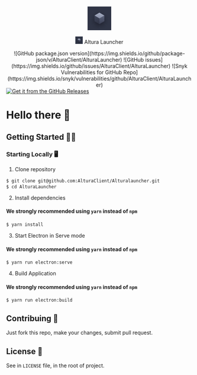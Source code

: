 <p align="center"><img src="https://raw.githubusercontent.com/AlturaClient/AlturaLauncher/master/src/assets/logo.png" alt="Kubecraft Logo" width="64px" height="64px" /></p>

<p align="center"> <img src="https://raw.githubusercontent.com/AlturaClient/AlturaLauncher/master/src/assets/logo.png" alt="Kubecraft Logo" width="20px" height="20px" /> Altura Launcher</p>

<center>
![GitHub package.json version](https://img.shields.io/github/package-json/v/AlturaClient/AlturaLauncher) ![GitHub issues](https://img.shields.io/github/issues/AlturaClient/AlturaLauncher) ![Snyk Vulnerabilities for GitHub Repo](https://img.shields.io/snyk/vulnerabilities/github/AlturaClient/AlturaLauncher)
</center>


<a href="https://github.com/AlturaClient/AlturaLauncher/releases">
  <img alt="Get it from the GitHub Releases" src="https://img.shields.io/badge/Get%20it%20from%20the-GitHub%20Releases-black?style=for-the-badge&logo=github" />
</a>

# Hello there 👋

## Getting Started 👨‍💻



### Starting Locally 🖥
1. Clone repository
```shell
$ git clone git@github.com:AlturaClient/Alturalauncher.git
$ cd AlturaLauncher
```
2. Install dependencies
#### We strongly recommended using `yarn` instead of `npm`
```shell
$ yarn install
```
3. Start Electron in Serve mode
#### We strongly recommended using `yarn` instead of `npm`
```shell
$ yarn run electron:serve
```
4. Build Application
#### We strongly recommended using `yarn` instead of `npm`
```shell
$ yarn run electron:build
```
## Contribuing 🤝

Just fork this repo, make your changes, submit pull request.

## License 📑

See in `LICENSE` file, in the root of project.
